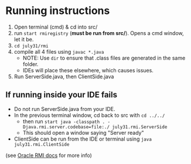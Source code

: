# Running instructions 

1) Open terminal (cmd) & cd into src/
2) run `start rmiregistry` (**must be run from src/**). Opens a cmd window, let it be.
3) `cd july31/rmi`
4) compile all 4 files using `javac *.java`
	- NOTE: Use `dir` to ensure that .class files are generated in the same folder. 
	- IDEs will place these elsewhere, which causes issues.
5) Run ServerSide.java, then ClientSide.java

## If running inside your IDE fails
- Do not run ServerSide.java from your IDE. 
- In the previous terminal window, cd back to src with `cd ../../` 
	- then run `start java -classpath . -Djava.rmi.server.codebase=file:./ july31.rmi.ServerSide`
    - This should open a window saying "Server ready"
- ClientSide can be run from the IDE or terminal using `java july31.rmi.ClientSide`

(see [Oracle RMI docs](https://docs.oracle.com/javase/8/docs/technotes/guides/rmi/hello/hello-world.html#start) for more info) 